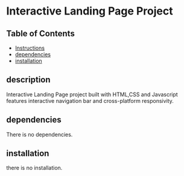 # Interactive Landing Page Project

## Table of Contents

* [Instructions](#instructions)
* [dependencies](#dependencies)
* [installation](#installation)

## description

Interactive Landing Page project built with HTML,CSS and Javascript features interactive navigation bar and cross-platform responsivity.

## dependencies

There is no dependencies.

## installation

there is no installation.